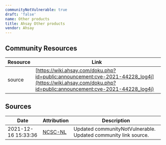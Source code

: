 ```yaml
---
communityNotVulnerable: true
draft: 'false'
name: Other products
title: Ahsay Other products
vendor: Ahsay
---
```



## Community Resources
| Resource | Link |
| --- | --- |
| source | [https://wiki.ahsay.com/doku.php?id=public:announcement:cve-2021-44228_log4j](https://wiki.ahsay.com/doku.php?id=public:announcement:cve-2021-44228_log4j) |


## Sources
| Date | Attribution | Description |
| --- | --- | --- |
| 2021-12-16 15:33:36 | [NCSC-NL](https://github.com/NCSC-NL/log4shell/blob/main/software/README.md) | Updated communityNotVulnerable. Updated community link source.  |
